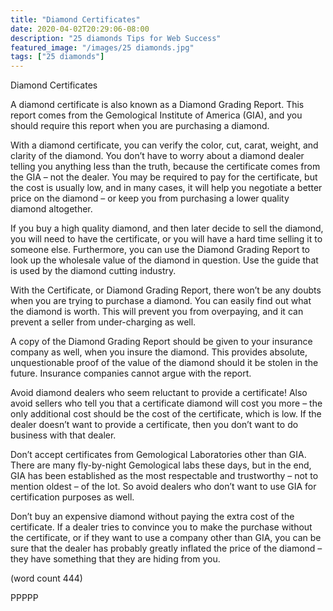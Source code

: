 ```yaml
---
title: "Diamond Certificates"
date: 2020-04-02T20:29:06-08:00
description: "25 diamonds Tips for Web Success"
featured_image: "/images/25 diamonds.jpg"
tags: ["25 diamonds"]
---
```


Diamond Certificates

A diamond certificate is also known as a 
Diamond Grading Report. This report comes 
from the Gemological Institute of America 
(GIA), and you should require this report 
when you are purchasing a diamond.

With a diamond certificate, you can verify 
the color, cut, carat, weight, and clarity of the 
diamond. You don’t have to worry about a 
diamond dealer telling you anything less than 
the truth, because the certificate comes 
from the GIA – not the dealer. You may be 
required to pay for the certificate, but the 
cost is usually low, and in many cases, it 
will help you negotiate a better price on the 
diamond – or keep you from purchasing a 
lower quality diamond altogether.

If you buy a high quality diamond, and then 
later decide to sell the diamond, you will 
need to have the certificate, or you will have 
a hard time selling it to someone else. 
Furthermore, you can use the Diamond 
Grading Report to look up the wholesale 
value of the diamond in question. Use the 
guide that is used by the diamond cutting 
industry.

With the Certificate, or Diamond Grading 
Report, there won’t be any doubts when you 
are trying to purchase a diamond. You can 
easily find out what the diamond is worth. 
This will prevent you from overpaying, and it 
can prevent a seller from under-charging as 
well. 

A copy of the Diamond Grading Report 
should be given to your insurance company 
as well, when you insure the diamond. This 
provides absolute, unquestionable proof of 
the value of the diamond should it be stolen 
in the future. Insurance companies cannot 
argue with the report.

Avoid diamond dealers who seem reluctant
to provide a certificate! Also avoid sellers 
who tell you that a certificate diamond will 
cost you more – the only additional cost 
should be the cost of the certificate, which 
is low. If the dealer doesn’t want to provide 
a certificate, then you don’t want to do 
business with that dealer.

Don’t accept certificates from Gemological 
Laboratories other than GIA. There are many 
fly-by-night Gemological labs these days, but 
in the end, GIA has been established as the 
most respectable and trustworthy – not to 
mention oldest – of the lot. So avoid dealers 
who don’t want to use GIA for certification 
purposes as well.

Don’t buy an expensive diamond without 
paying the extra cost of the certificate. If a 
dealer tries to convince you to make the 
purchase without the certificate, or if they 
want to use a company other than GIA, you 
can be sure that the dealer has probably 
greatly inflated the price of the diamond – 
they have something that they are hiding 
from you.

(word count 444)

PPPPP






